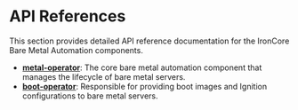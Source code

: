 # API References

This section provides detailed API reference documentation for the IronCore Bare Metal Automation components. 

* [**metal-operator**](/baremetal/api-references/metal-operator): The core bare metal automation component that manages the lifecycle of bare metal servers.
* [**boot-operator**](/baremetal/api-references/boot-operator): Responsible for providing boot images and Ignition configurations to bare metal servers.
